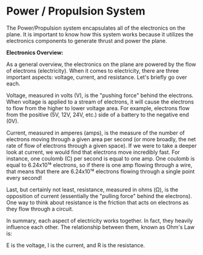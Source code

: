 # Power / Propulsion System

The Power/Propulsion system encapsulates all of the electronics on the plane. It is important to know how this system works because it utilizes the electronics components to generate thrust and power the plane.

**Electronics Overview:**

As a general overview, the electronics on the plane are powered by the flow of electrons \(electricity\). When it comes to electricity, there are three important aspects: voltage, current, and resistance. Let's briefly go over each.

Voltage, measured in volts \(V\), is the "pushing force" behind the electrons. When voltage is applied to a stream of electrons, it will cause the electrons to flow from the higher to lower voltage area. For example, electrons flow from the positive \(5V, 12V, 24V, etc.\) side of a battery to the negative end \(0V\).

Current, measured in amperes \(amps\), is the measure of the number of electrons moving through a given area per second \(or more broadly, the net rate of flow of electrons through a given space\). If we were to take a deeper look at current, we would find that electrons move incredibly fast. For instance, one coulomb \(C\) per second is equal to one amp. One coulomb is equal to 6.24x10¹⁸ electrons, so if there is one amp flowing through a wire, that means that there are 6.24x10¹⁸ electrons flowing through a single point every second!

Last, but certainly not least, resistance, measured in ohms \(Ω\), is the opposition of current \(essentially the "pulling force" behind the electrons\). One way to think about resistance is the friction that acts on electrons as they flow through a circuit.

In summary, each aspect of electricity works together. In fact, they heavily influence each other. The relationship between them, known as Ohm's Law is:

E is the voltage, I is the current, and R is the resistance.

